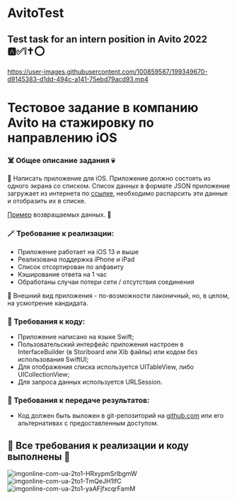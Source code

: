 # AvitoTest
## Test task for an intern position in Avito 2022 🅰️✅❕✝️⭕️

https://user-images.githubusercontent.com/100859587/199349670-d9145383-d1dd-494c-a141-75ebd79acd93.mp4

# Тестовое задание в компанию Avito на стажировку по направлению iOS

### ☠️ Общее описание задания 💀
🗿 Написать приложение для iOS. Приложение должно состоять из одного экрана со списком. Список данных в формате JSON приложение загружает из интернета по [ссылке](https://run.mocky.io/v3/1d1cb4ec-73db-4762-8c4b-0b8aa3cecd4c), необходимо распарсить эти данные и отобразить их в списке. 

[Пример](https://github.com/avito-tech/ios-trainee-problem-2021/blob/main/response_example.json) возвращаемых данных. 👀

### 🪄 Требование к реализации:
- Приложение работает на iOS 13 и выше
- Реализована поддержка iPhone и iPad
- Список отсортирован по алфавиту
- Кэширование ответа на 1 час
- Обработаны случаи потери сети / отсутствия соединения

🎀 Внешний вид приложения - по-возможности лаконичный, но, в целом, на усмотрение кандидата.

### 🎁 Требования к коду:
 - Приложение написано на языке Swift;
 - Пользовательский интерфейс приложения настроен в InterfaceBuilder (в Storiboard или Xib файлы) или кодом без использования SwiftUI;
 - Для отображения списка используется UITableView, либо UICollectionView;
 - Для запроса данных используется URLSession.

### 🍾 Требования к передаче результатов:
- Код должен быть выложен в git-репозиторий на [github.com](http://github.com/) или его альтернативах с предоставленным доступом.

## 🎈 Все требования к реализации и коду выполнены 🎉

![imgonline-com-ua-2to1-HRxypmSrlbgmW](https://user-images.githubusercontent.com/100859587/199351261-591fa2c5-59cd-4558-9e37-a188cf9997b5.jpg)
![imgonline-com-ua-2to1-TmQeJH1lfC](https://user-images.githubusercontent.com/100859587/199351290-b2304f27-ca18-4684-802b-a3c24a8bb8d7.jpg)
![imgonline-com-ua-2to1-yaAFjfxcqrFamM](https://user-images.githubusercontent.com/100859587/199351458-77a4f61e-0167-4f7b-a91e-f0102e875b7c.jpg)
